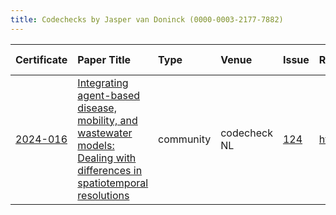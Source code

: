 ```yaml
---
title: Codechecks by Jasper van Doninck (0000-0003-2177-7882)
---
```



|Certificate |Paper Title                                                                                                              |Type      |Venue        |Issue |Report                                |Check date |
|:-------|:---------------------------------------------|:------------------|:------------------|:---|:--------------------------|:------------------|
|[2024-016](https://codecheck.org.uk/register/certs/2024-016/)|[Integrating agent-based disease, mobility, and wastewater models: Dealing with differences in spatiotemporal resolutions](https://doi.org/10.5281/zenodo.13734819)|community |codecheck NL |[124](https://github.com/codecheckers/register/issues/124)|https://doi.org/10.17605/OSF.IO/6NGYC |2024-09-26 |
